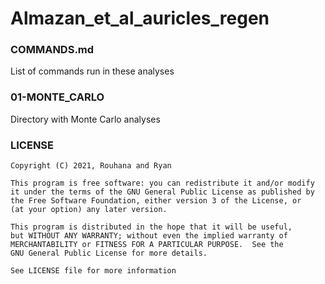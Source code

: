# Almazan_et_al_auricles_regen

### COMMANDS.md

List of commands run in these analyses

### 01-MONTE_CARLO

Directory with Monte Carlo analyses

### LICENSE

    Copyright (C) 2021, Rouhana and Ryan

    This program is free software: you can redistribute it and/or modify
    it under the terms of the GNU General Public License as published by
    the Free Software Foundation, either version 3 of the License, or
    (at your option) any later version.

    This program is distributed in the hope that it will be useful,
    but WITHOUT ANY WARRANTY; without even the implied warranty of
    MERCHANTABILITY or FITNESS FOR A PARTICULAR PURPOSE.  See the
    GNU General Public License for more details.

    See LICENSE file for more information
